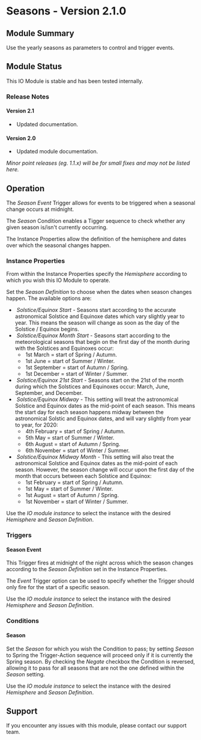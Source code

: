 # Seasons - Version 2.1.0

[//]: # (THIS IS WHAT A COMMENT LOOKS LIKE)

## Module Summary

Use the yearly seasons as parameters to control and trigger events.

## Module Status

This IO Module is stable and has been tested internally.

[//]: # (### Module Scope)
[//]: # (If important to mention explain the limitations and things this module cannot perform)

### Release Notes

#### Version 2.1

* &nbsp;Updated documentation.

#### Version 2.0

* &nbsp;Updated module documentation.

*Minor point releases (eg. 1.1.x) will be for small fixes and may not be listed here.*

[//]: # (## Requirements)
[//]: # (Mention any pre-requisites needed before setting up the module in terms of hardware, subscriptions, APIs)

[//]: # (## Configuration)
[//]: # (Mention any setup aspects the user should note that are generally done outside the Designer interface)

## Operation

The *Season Event* Trigger allows for events to be triggered when a seasonal change occurs at midnight.

The *Season* Condition enables a Tigger sequence to check whether any given season is/isn't currently occurring.

The Instance Properties allow the definition of the hemisphere and dates over which the seasonal changes happen.

### Instance Properties

From within the Instance Properties specify the *Hemisphere* according to which you wish this IO Module to operate.

Set the *Season Definition* to choose when the dates when season changes happen. The available options are:

* &nbsp;*Solstice/Equinox Start* - Seasons start according to the accurate astronomical Solstice and Equinoxe dates which vary slightly year to year. This means the season will change as soon as the day of the Solstice / Equinox begins.
* &nbsp;*Solstice/Equinox Month Start* - Seasons start according to the meteorological seasons that begin on the first day of the month during with the Solstices and Equinoxes occur:
  * &nbsp;1st March = start of Spring / Autumn.
  * &nbsp;1st June = start of Summer / Winter.
  * &nbsp;1st September = start of Autumn / Spring.
  * &nbsp;1st December = start of Winter / Summer.
* &nbsp;*Solstice/Equinox 21st Start* - Seasons start on the 21st of the month during which the Solstices and Equinoxes occur: March, June, September, and December.
* &nbsp;*Solstice/Equinox Midway* - This setting will treat the astronomical Solstice and Equinox dates as the mid-point of each season. This means the start day for each season happens midway between the astronomical Solstic and Equinox dates, and will vary slightly from year to year, for 2020:
  * &nbsp;4th February = start of Spring / Autumn.
  * &nbsp;5th May = start of Summer / Winter.
  * &nbsp;6th August = start of Autumn / Spring.
  * &nbsp;6th November = start of Winter / Summer.
* &nbsp;*Solstice/Equinox Midway Month* - This setting will also treat the astronomical Solstice and Equinox dates as the mid-point of each season. However, the season change will occur upon the first day of the month that occurs between each Solstice and Equinox:
  * &nbsp;1st February = start of Spring / Autumn.
  * &nbsp;1st May = start of Summer / Winter.
  * &nbsp;1st August = start of Autumn / Spring.
  * &nbsp;1st November = start of Winter / Summer.

Use the *IO module instance* to select the instance with the desired *Hemisphere* and *Season Definition*.

### Triggers

#### Season Event

This Trigger fires at midnight of the night across which the season changes according to the *Season Definition* set in the Instance Properties.

The *Event* Trigger option can be used to specify whether the Trigger should only fire for the start of a specific season.

Use the *IO module instance* to select the instance with the desired *Hemisphere* and *Season Definition*.

### Conditions

#### Season

Set the *Season* for which you wish the Condition to pass; by setting *Season* to Spring the Trigger-Action sequence will proceed only if it is currently the Spring season. By checking the *Negate* checkbox the Condition is reversed, allowing it to pass for all seasons that are not the one defined within the *Season* setting.

Use the *IO module instance* to select the instance with the desired *Hemisphere* and *Season Definition*.

[//]: # (### Actions)
[//]: # (This is the end result started by a trigger)

[//]: # (### Variables)
[//]: # (Variables are a way of collecting numbers from inputs and using them in actions)

## Support

If you encounter any issues with this module, please contact our support team.

[//]: # (### Module Use Example)
[//]: # (If relevant to documentation give examples of module use)

[//]: # (### Further Notes)
[//]: # (Possible location for further notes, may not be used)
